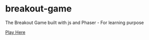 # breakout-game
The Breakout Game built with js and Phaser - For learning purpose

[Play Here](https://duckduckgo.com](https://jamiekoz.github.io/breakout-game/)https://jamiekoz.github.io/breakout-game/)
